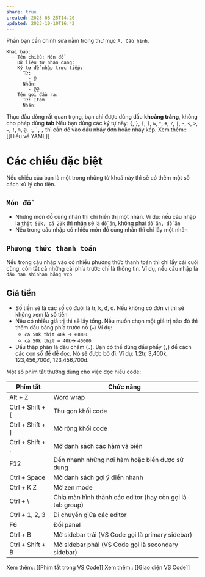 ```yaml
---
share: true
created: 2023-08-25T14:20
updated: 2023-10-10T16:42
---
```

Phần bạn cần chỉnh sửa nằm trong thư mục `A. Cấu hình`.
```
Khai báo:
  - Tên chiều: Món đồ
    Dữ liệu tự nhận dạng: 
    Ký tự để nhập trực tiếp:
      Từ:
        - @
      Nhãn:
        - @@
    Tên gọi đầu ra:
      Từ: Item
      Nhãn:  
```
Thục đầu dòng rất quan trọng, bạn chỉ được dùng dấu **khoảng trắng**, không cho phép dùng **tab**
Nếu bạn dùng các ký tự này: `{`, `}`, `[`, `]`, `&`, `*`, `#`, `?`, `|`, `-`, `<`, `>`, `=`, `!`, `%`, `@`, `:`, `` ` ``, `,` thì cần để vào dấu nháy đơn hoặc nháy kép.
Xem thêm:: [[Hiểu về YAML]]


# Các chiều đặc biệt
Nếu chiều của bạn là một trong những từ khoá này thì sẽ có thêm một số cách xử lý cho tiện.
## `Món đồ`
- Những món đồ cùng nhãn thì chỉ hiển thị một nhãn. Ví dụ: nếu câu nhập là `thịt 50k, cá 20k` thì nhãn sẽ là `đồ ăn`, không phải `đồ ăn, đồ ăn`
- Nếu trong câu nhập có nhiều món đồ cùng nhãn thì chỉ lấy một nhãn
## `Phương thức thanh toán`
Nếu trong câu nhập vào có nhiều phương thức thanh toán thì chỉ lấy cái cuối cùng, còn tất cả những cái phía trước chỉ là thông tin. Ví dụ, nếu câu nhập là `đáo hạn shinhan bằng vcb`
## Giá tiền
- Số tiền sẽ là các số có đuôi là tr, k, đ, d. Nếu không có đơn vị thì sẽ không xem là số tiền
- Nếu có nhiều giá trị thì sẽ lấy tổng. Nếu muốn chọn một giá trị nào đó thì thêm dấu bằng phía trước nó (`=`)
  Ví dụ:
  - `cá 50k thịt 40k` → `90000`.
  - `cá 50k thịt = 40k`→ `40000`
- Dấu thập phân là dấu chấm (`.`). Bạn có thể dùng dấu phẩy (`,`) để cách các con số để dễ đọc. Nó sẽ được bỏ đi. Ví dụ: 1.2tr, 3,400k, 123,456,700đ, 123,456,700d.


Một số phím tắt thường dùng cho việc đọc hiểu code:

| Phím tắt         | Chức năng                                                 |
| ---------------- | --------------------------------------------------------- |
| Alt + Z          | Word wrap                                                 |
| Ctrl + Shift + [ | Thu gọn khối code                                         |
| Ctrl + Shift + ] | Mở rộng khối code                                         |
| Ctrl + Shift + . | Mở danh sách các hàm và biến                              |
| F12              | Đến nhanh những nơi hàm hoặc biến được sử dụng            |
| Ctrl + Space     | Mở danh sách gợi ý điền nhanh                             |
| Ctrl + K Z       | Mở zen mode                                               |
| Ctrl + \         | Chia màn hình thành các editor (hay còn gọi là tab group) |
| Ctrl + 1, 2, 3   | Di chuyển giữa các editor                                 |
| F6               | Đổi panel                                                 |
| Ctrl + B         | Mở sidebar trái (VS Code gọi là primary sidebar)          |
| Ctrl + Shift + B | Mở sidebar phải (VS Code gọi là secondary sidebar)        |

Xem thêm:: [[Phím tắt trong VS Code]]
Xem thêm:: [[Giao diện VS Code]]

